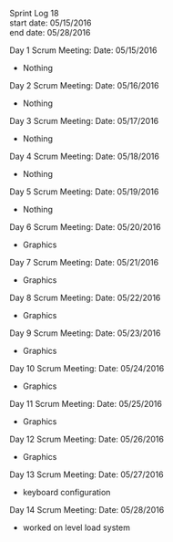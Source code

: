 Sprint Log 18 <br>
start date: 05/15/2016 <br>
end date: 05/28/2016 <br>

Day 1 Scrum Meeting:
Date: 05/15/2016
 - Nothing

Day 2 Scrum Meeting:
Date: 05/16/2016
 - Nothing

Day 3 Scrum Meeting:
Date: 05/17/2016
 - Nothing

Day 4 Scrum Meeting:
Date: 05/18/2016
 - Nothing

Day 5 Scrum Meeting:
Date: 05/19/2016
 - Nothing

Day 6 Scrum Meeting:
Date: 05/20/2016
 - Graphics

Day 7 Scrum Meeting:
Date: 05/21/2016
 - Graphics

Day 8 Scrum Meeting:
Date: 05/22/2016
 - Graphics

Day 9 Scrum Meeting:
Date: 05/23/2016
 - Graphics

Day 10 Scrum Meeting:
Date: 05/24/2016
 - Graphics

Day 11 Scrum Meeting:
Date: 05/25/2016
 - Graphics

Day 12 Scrum Meeting:
Date: 05/26/2016
 - Graphics

Day 13 Scrum Meeting:
Date: 05/27/2016
 - keyboard configuration

Day 14 Scrum Meeting:
Date: 05/28/2016
 - worked on level load system



